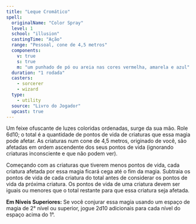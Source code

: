 ```yaml
---
title: "Leque Cromático"
spell:
  originalName: "Color Spray"
  level: 1
  school: "illusion"
  castingTime: "Ação"
  range: "Pessoal, cone de 4,5 metros"
  components:
    v: true
    s: true
    m: "um punhado de pó ou areia nas cores vermelha, amarela e azul"
  duration: "1 rodada"
  casters:
    - sorcerer
    - wizard
  type:
    - utility
  source: "Livro do Jogador"
  upcast: true
---
```


Um feixe ofuscante de luzes coloridas ordenadas, surge da sua mão. Role 6d10; o total é a quantidade de pontos de vida de criaturas que essa magia pode afetar. As criaturas num cone de 4,5 metros, originado de você, são afetadas em ordem ascendente dos seus pontos de vida (ignorando criaturas inconsciente e que não podem ver).

Começando com as criaturas que tiverem menos pontos de vida, cada criatura afetada por essa magia ficará cega até o fim da magia. Subtraia os pontos de vida de cada criatura do total antes de considerar os pontos de vida da próxima criatura. Os pontos de vida de uma criatura devem ser iguais ou menores que o total restante para que essa criatura seja afetada.

**Em Níveis Superiores:** Se você conjurar essa magia usando um espaço de magia de 2° nível ou superior, jogue 2d10 adicionais para cada nível do espaço acima do 1°.
